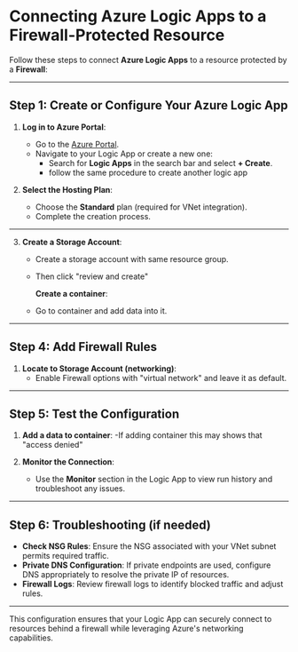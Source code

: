 # Connecting Azure Logic Apps to a Firewall-Protected Resource

Follow these steps to connect **Azure Logic Apps** to a resource protected by a **Firewall**:

---

## Step 1: Create or Configure Your Azure Logic App
1. **Log in to Azure Portal**:
   - Go to the [Azure Portal](https://portal.azure.com).
   - Navigate to your Logic App or create a new one:
     - Search for **Logic Apps** in the search bar and select **+ Create**.
     - follow the same procedure to create another logic app

2. **Select the Hosting Plan**:
   - Choose the **Standard** plan (required for VNet integration).
   - Complete the creation process.

---

3. **Create a Storage Account**:
   - Create a storage account with same resource group.
   - Then click "review and create"
  
     **Create a container**:
   - Go to container and add data into it.

---

## Step 4: Add Firewall Rules
1. **Locate to Storage Account (networking)**:
   - Enable Firewall options with "virtual network" and leave it as default.
---

## Step 5: Test the Configuration
1. **Add a data to container**:
   -If adding container this may shows that "access denied"

2. **Monitor the Connection**:
   - Use the **Monitor** section in the Logic App to view run history and troubleshoot any issues.

---

## Step 6: Troubleshooting (if needed)
- **Check NSG Rules**: Ensure the NSG associated with your VNet subnet permits required traffic.
- **Private DNS Configuration**: If private endpoints are used, configure DNS appropriately to resolve the private IP of resources.
- **Firewall Logs**: Review firewall logs to identify blocked traffic and adjust rules.

---

This configuration ensures that your Logic App can securely connect to resources behind a firewall while leveraging Azure's networking capabilities.
